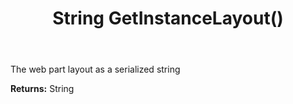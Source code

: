 ﻿---
uid: crmscript_ref_NSAudienceLayoutEntity_GetInstanceLayout
title: String GetInstanceLayout()
intellisense: NSAudienceLayoutEntity.GetInstanceLayout
keywords: NSAudienceLayoutEntity, GetInstanceLayout
so.topic: reference
---

The web part layout as a serialized string

**Returns:** String


